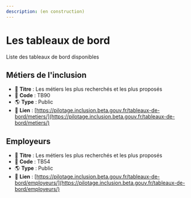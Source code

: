```yaml
---
description: (en construction)
---
```


# Les tableaux de bord

Liste des tableaux de bord disponibles

## Métiers de l'inclusion

* 📰 **Titre** : Les métiers les plus recherchés et les plus proposés
* 📌 **Code** : TB90
* 🌎 **Type** : Public
* 🔗 **Lien** : [https://pilotage.inclusion.beta.gouv.fr/tableaux-de-bord/metiers/](https://pilotage.inclusion.beta.gouv.fr/tableaux-de-bord/metiers/)

## Employeurs

* 📰 **Titre** : Les métiers les plus recherchés et les plus proposés
* 📌 **Code** : TB54
* 🌎 **Type** : Public
* 🔗 **Lien** : [https://pilotage.inclusion.beta.gouv.fr/tableaux-de-bord/employeurs/](https://pilotage.inclusion.beta.gouv.fr/tableaux-de-bord/employeurs/)



